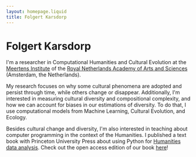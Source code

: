 ```yaml
---
layout: homepage.liquid
title: Folgert Karsdorp
---
```


# Folgert Karsdorp

I'm a researcher in Computational Humanities and Cultural Evolution at the [Meertens
Institute](https://www.meertens.knaw.nl) of the [Royal Netherlands Academy of Arts and
Sciences](https://www.knaw.nl) (Amsterdam, the Netherlands). 

My research focuses on why some cultural phenomena are adopted and persist through time,
while others change or disappear. Additionally, I'm interested in measuring cultural
diversity and compositional complexity, and how we can account for biases in our
estimations of diversity. To do that, I use computational models from Machine Learning,
Cultural Evolution, and Ecology.

Besides cultural change and diversity, I'm also interested in teaching about computer
programming in the context of the Humanities. I published a text book with Princeton
University Press about using Python for [Humanities data
analysis](https://press.princeton.edu/books/hardcover/9780691172361/humanities-data-analysis).
Check out the open access edition of our book [here](https://www.humanitiesdataanalysis.org)!




